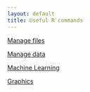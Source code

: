 ```yaml
---
layout: default
title: Useful R commands
---
```



[Manage files](filesR)

[Manage data](manageR)

[Machine Learning](mlR)

[Graphics](graphicsR)

